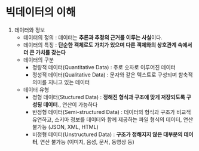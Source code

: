 # 빅데이터의 이해

1. 데이터와 정보
   - 데이터의 정의 : 데이터는 **추론과 추정의 근거를 이루는 사실**이다.
   - 데이터의 특징 : **단순한 객체로도 가치가 있으며 다른 객체와의 상호관계 속에서 더 큰 가치를 갖는다**
   - 데이터의 구분
     - 정량적 데이터(Quantitative Data) : 주로 숫자로 이루어진 데이터
     - 정성적 데이터(Qualitative Data) : 문자와 같은 텍스트로 구성되며 함축적 의미를 지니고 있는 데이터
   - 데이터 유형
     - 정형 데이터(Stuctured Data) : **정해진 형식과 구조에 맞게 저장되도록 구성됭 데이터.**, 연산이 가능하다
     - 반정형 데이터(Semi-structured Data) : 데이터의 형식과 구조가 비교적 유연하고, 스키마 정보를 데이터와 함께 제공하는 파일 형식의 데이터, 연산 불가능 (JSON, XML, HTML)
     - 비정형 데이터(Unstructured Data) : **구조가 정해지지 않은 대부분의 데이터**, 연산 불가능 (이미지, 음성, 문서, 동영상 등)